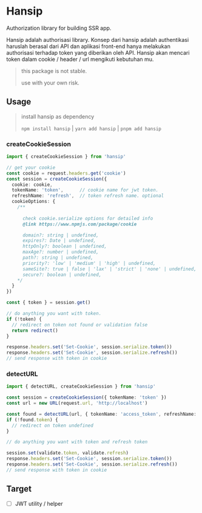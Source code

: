 # Hansip

Authorization library for building SSR app.

Hansip adalah authorisasi library. Konsep dari hansip adalah authentikasi haruslah berasal dari API dan aplikasi front-end hanya melakukan authorisasi terhadap token yang diberikan oleh API. Hansip akan mencari token dalam cookie / header / url mengikuti kebutuhan mu.

>
> this package is not stable.
>
> use with your own risk.
> 

## Usage

>
> install hansip as dependency
>
> `npm install hansip` | `yarn add hansip` | `pnpm add hansip`
>

### createCookieSession

``` ts
import { createCookieSession } from 'hansip'

// get your cookie
const cookie = request.headers.get('cookie')
const session = createCookieSession({
  cookie: cookie,
  tokenName: 'token',      // cookie name for jwt token.
  refreshName: 'refresh',  // token refresh name. optional
  cookieOptions: { 
    /**
      
      check cookie.serialize options for detailed info
      @link https://www.npmjs.com/package/cookie

      domain?: string | undefined,
      expires?: Date | undefined,
      httpOnly?: boolean | undefined,
      maxAge?: number | undefined,
      path?: string | undefined,
      priority?: 'low' | 'medium' | 'high' | undefined,
      sameSite?: true | false | 'lax' | 'strict' | 'none' | undefined,
      secure?: boolean | undefined,
    */
  }
})

const { token } = session.get()

// do anything you want with token.
if (!token) {
  // redirect on token not found or validation false
  return redirect()
}

response.headers.set('Set-Cookie', session.serialize.token())
response.headers.set('Set-Cookie', session.serialize.refresh())
// send response with token in cookie

```

### detectURL

``` ts
import { detectURL, createCookieSession } from 'hansip'

const session = createCookieSession({ tokenName: 'token' })
const url = new URL(request.url, 'http://localhost')

const found = detectURL(url, { tokenName: 'access_token', refreshName: 'refresh_token' })
if (!found.token) {
  // redirect on token undefined
}

// do anything you want with token and refresh token

session.set(validate.token, validate.refresh)
response.headers.set('Set-Cookie', session.serialize.token())
response.headers.set('Set-Cookie', session.serialize.refresh())
// send response with token in cookie
```

## Target

- [ ] JWT utility / helper